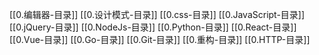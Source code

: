 [[0.编辑器-目录]]
[[0.设计模式-目录]]
[[0.css-目录]]
[[0.JavaScript-目录]]
[[0.jQuery-目录]]
[[0.NodeJs-目录]]
[[0.Python-目录]]
[[0.React-目录]]
[[0.Vue-目录]]
[[0.Go-目录]]
[[0.Git-目录]]
[[0.重构-目录]]
[[0.HTTP-目录]]